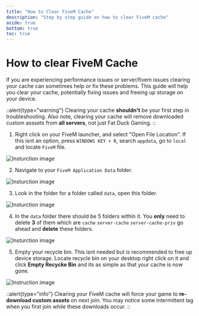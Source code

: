 ```yaml
---
title: "How to Clear FiveM Cache"
description: "Step by step guide on how to clear FiveM cache"
aside: true
bottom: true
toc: true
---
```


# How to clear FiveM Cache

If you are experiencing performance issues or server/fivem issues clearing your cache can sometimes help or fix these problems. This guide will help you clear your cache, potentially fixing issues and freeing up storage on your device.

::alert{type="warning"} 
Clearing your cache **shouldn't** be your first step in troubleshooting. Also note, clearing your cache will remove downloaded custom asssets from **all servers**, not just Fat Duck Gaming.
::

1. Right click on your FiveM launcher, and select "Open File Location". If this isnt an option, press `WINDOWS KEY + R`, search `appdata`, go to `local` and locate `FiveM` file.

![Insturction image](https://i.imgur.com/SQv5pqe.png)

2. Navigate to your `FiveM Application Data` folder.

![Insturction image](https://i.imgur.com/2po5oR6.png)

3. Look in the folder for a folder called `data`, open this folder.

![Insturction image](https://i.imgur.com/TQQJ2ug.png)

4. In the `data` folder there should be 5 folders within it. You **only** need to delete **3** of them which are `cache` `server-cache` `server-cache-priv` go ahead and **delete** these folders.

![Insturction image](https://i.imgur.com/zvHdZRh.png)

5. Empty your recycle bin. This isnt needed but is recommended to free up device storage. Locate recycle bin on your desktop right click on it and click **Empty Recycke Bin** and its as simple as that your cache is now gone.

![Instruction image](https://i.imgur.com/8Pu2NfX.png)

::alert{type="info"} 
Clearing your FiveM cache will force your game to **re-download custom assets** on next join. You may notice some intermittent lag when you first join while these downloads occur.
::
